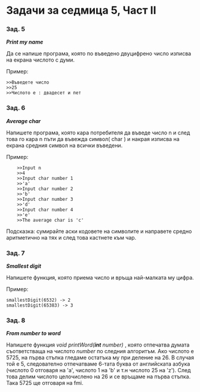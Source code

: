 ﻿# Задачи за седмица 5, Част II

### Зад. 5

**_Print my name_**

Да се напише програма, която по въведено двуцифрено число изписва на екрана числото с думи. 

Пример:

	>>Въведете число
	>>25
	>>Числото е : двадесет и пет

### Зад. 6

**_Average char_**

Напишете програма, която кара потребителя да въведе число n и след това го кара n пъти да въвежда символ( char ) и накрая изписва на екрана средния символ на всички въведени.

Пример:

		>>Input n
		>>4
		>>Input char number 1
		>>'a'
		>>Input char number 2
		>>'b'
		>>Input char number 3
		>>'d'
		>>Input char number 4
		>>'e'
		>>The average char is 'c'
		
Подсказка: сумирайте аски кодовете на символите и направете средно аритметично на тях и след това кастнете към чар.

### Зад. 7

**_Smallest digit_**

Напишете функция, която приема число и връща най-малката му цифра.

Пример:
	
	smallestDigit(6532) -> 2
	smallestDigit(65383) -> 3

### Зад. 8

**_From number to word_**

Напишете функция _void printWord(**int** number)_ , която отпечатва думата съответстваща на числото _number_ по следния алгоритъм. Ако числото е 5725, на първа стъпка гледаме остатъка му при деление на 26. В случая той е 5, следователно отпечатваме 6-тата буква от английската азбука (числото 0 отговаря на 'a', числото 1 на 'b' и т.н числото 25 на 'z'). След това делим числото целочислено на 26 и се връщаме на първа стъпка. Така 5725 ще отговаря на fmi. 
